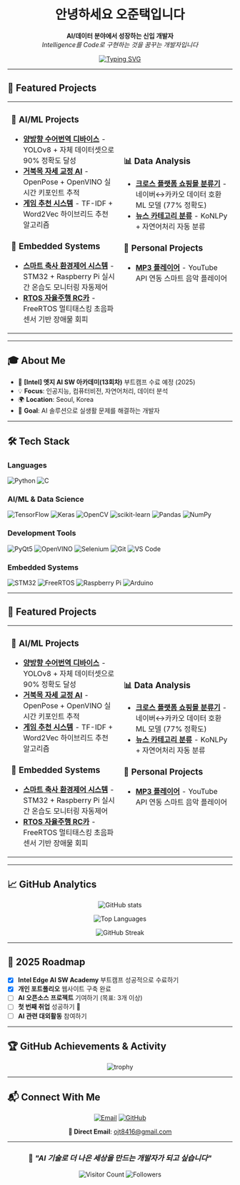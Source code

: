 <div align="center">

# 안녕하세요 오준택입니다

**AI/데이터 분야에서 성장하는 신입 개발자**  
*Intelligence를 Code로 구현하는 것을 꿈꾸는 개발자입니다*

[![Typing SVG](https://readme-typing-svg.demolab.com?font=Fira+Code&size=22&duration=3000&pause=1000&center=true&vCenter=true&multiline=true&width=600&height=100&lines=AI+%2F+Data+Developer;Intel+Edge+AI+SW+Academy;Python+%7C+TensorFlow+%7C+OpenCV)](https://git.io/typing-svg)

</div>

---

## 🚀 Featured Projects

<table>
<tr>
<td width="50%">

### 🤖 **AI/ML Projects**
- **[양방향 수어번역 디바이스](https://github.com/juntaek-oh/sign-language-device)** - YOLOv8 + 자체 데이터셋으로 90% 정확도 달성
- **[거북목 자세 교정 AI](https://github.com/juntaek-oh/turtle-neck)** - OpenPose + OpenVINO 실시간 키포인트 추적
- **[게임 추천 시스템](https://github.com/juntaek-oh/game_recommendation)** - TF-IDF + Word2Vec 하이브리드 추천 알고리즘

### 🔧 **Embedded Systems**
- **[스마트 축사 환경제어 시스템](https://github.com/juntaek-oh/Smart-ENV_control-system)** - STM32 + Raspberry Pi 실시간 온습도 모니터링 자동제어 
- **[RTOS 자율주행 RC카](https://github.com/juntaek-oh/RTOS_RC_CAR)** - FreeRTOS 멀티태스킹 초음파 센서 기반 장애물 회피

</td>
<td width="50%">

### 📊 **Data Analysis**
- **[크로스 플랫폼 쇼핑몰 분류기](https://github.com/juntaek-oh/Crawling_Project)** - 네이버↔카카오 데이터 호환 ML 모델 (77% 정확도)
- **[뉴스 카테고리 분류](https://github.com/juntaek-oh/news_category_classfication)** - KoNLPy + 자연어처리 자동 분류

### 🎵 **Personal Projects**  
- **[MP3 플레이어](https://github.com/juntaek-oh/mp3_player)** - YouTube API 연동 스마트 음악 플레이어

</td>
</tr>
</table>

---

## 🎓 About Me

- 🏫 **[Intel] 엣지 AI SW 아카데미(13회차)** 부트캠프 수료 예정 (2025)
- 💡 **Focus**: 인공지능, 컴퓨터비전, 자연어처리, 데이터 분석  
- 🌍 **Location**: Seoul, Korea
- 🎯 **Goal**: AI 솔루션으로 실생활 문제를 해결하는 개발자

---

## 🛠️ Tech Stack

### **Languages**
![Python](https://img.shields.io/badge/Python-3776AB?style=for-the-badge&logo=python&logoColor=white)
![C](https://img.shields.io/badge/C-A8B9CC?style=for-the-badge&logo=c&logoColor=white)

### **AI/ML & Data Science**
![TensorFlow](https://img.shields.io/badge/TensorFlow-FF6F00?style=for-the-badge&logo=tensorflow&logoColor=white)
![Keras](https://img.shields.io/badge/Keras-FF0000?style=for-the-badge&logo=keras&logoColor=white)
![OpenCV](https://img.shields.io/badge/OpenCV-27338e?style=for-the-badge&logo=OpenCV&logoColor=white)
![scikit-learn](https://img.shields.io/badge/scikit--learn-F7931E?style=for-the-badge&logo=scikit-learn&logoColor=white)
![Pandas](https://img.shields.io/badge/Pandas-150458?style=for-the-badge&logo=pandas&logoColor=white)
![NumPy](https://img.shields.io/badge/NumPy-013243?style=for-the-badge&logo=numpy&logoColor=white)

### **Development Tools**
![PyQt5](https://img.shields.io/badge/PyQt5-41CD52?style=for-the-badge&logo=qt&logoColor=white)
![OpenVINO](https://img.shields.io/badge/OpenVINO-0071C5?style=for-the-badge&logo=intel&logoColor=white)
![Selenium](https://img.shields.io/badge/Selenium-43B02A?style=for-the-badge&logo=selenium&logoColor=white)
![Git](https://img.shields.io/badge/Git-F05032?style=for-the-badge&logo=git&logoColor=white)
![VS Code](https://img.shields.io/badge/VS%20Code-007ACC?style=for-the-badge&logo=visualstudiocode&logoColor=white)

### **Embedded Systems**
![STM32](https://img.shields.io/badge/STM32-03234B?style=for-the-badge&logo=stmicroelectronics&logoColor=white)
![FreeRTOS](https://img.shields.io/badge/FreeRTOS-1F4F99?style=for-the-badge&logo=freertos&logoColor=white)
![Raspberry Pi](https://img.shields.io/badge/Raspberry%20Pi-A22846?style=for-the-badge&logo=raspberrypi&logoColor=white)
![Arduino](https://img.shields.io/badge/Arduino-00878F?style=for-the-badge&logo=arduino&logoColor=white)

---

## 🚀 Featured Projects

<table>
<tr>
<td width="50%">

### 🤖 **AI/ML Projects**
- **[양방향 수어번역 디바이스](https://github.com/juntaek-oh/sign-language-device)** - YOLOv8 + 자체 데이터셋으로 90% 정확도 달성
- **[거북목 자세 교정 AI](https://github.com/juntaek-oh/turtle-neck)** - OpenPose + OpenVINO 실시간 키포인트 추적
- **[게임 추천 시스템](https://github.com/juntaek-oh/game_recommendation)** - TF-IDF + Word2Vec 하이브리드 추천 알고리즘

### 🔧 **Embedded Systems**
- **[스마트 축사 환경제어 시스템](https://github.com/juntaek-oh/Smart-ENV_control-system)** - STM32 + Raspberry Pi 실시간 온습도 모니터링 자동제어 
- **[RTOS 자율주행 RC카](https://github.com/juntaek-oh/RTOS_RC_CAR)** - FreeRTOS 멀티태스킹 초음파 센서 기반 장애물 회피

</td>
<td width="50%">

### 📊 **Data Analysis**
- **[크로스 플랫폼 쇼핑몰 분류기](https://github.com/juntaek-oh/Crawling_Project)** - 네이버↔카카오 데이터 호환 ML 모델 (77% 정확도)
- **[뉴스 카테고리 분류](https://github.com/juntaek-oh/news_category_classfication)** - KoNLPy + 자연어처리 자동 분류

### 🎵 **Personal Projects**  
- **[MP3 플레이어](https://github.com/juntaek-oh/mp3_player)** - YouTube API 연동 스마트 음악 플레이어

</td>
</tr>
</table>

---

## 📈 GitHub Analytics

<div align="center">

![GitHub stats](https://github-readme-stats.vercel.app/api?username=juntaek-oh&show_icons=true&theme=tokyonight&count_private=true&hide_border=true)

![Top Languages](https://github-readme-stats.vercel.app/api/top-langs/?username=juntaek-oh&layout=compact&theme=tokyonight&hide_border=true&langs_count=8)

![GitHub Streak](https://streak-stats.demolab.com/?user=juntaek-oh&theme=tokyonight&hide_border=true)

</div>

---

## 🎯 2025 Roadmap

- [x] **Intel Edge AI SW Academy** 부트캠프 성공적으로 수료하기
- [x] **개인 포트폴리오** 웹사이트 구축 완료
- [ ] **AI 오픈소스 프로젝트** 기여하기 (목표: 3개 이상)
- [ ] **첫 번째 취업** 성공하기 🚀
- [ ] **AI 관련 대외활동** 참여하기

---

## 🏆 GitHub Achievements & Activity

<div align="center">

![trophy](https://github-profile-trophy.vercel.app/?username=juntaek-oh&theme=tokyonight&no-frame=true&column=3&margin-w=15&margin-h=15)

</div>

---

## 📬 Connect With Me

<div align="center">

[![Email](https://img.shields.io/badge/Email-ojt8416@gmail.com-EA4335?style=for-the-badge&logo=gmail&logoColor=white)](mailto:ojt8416@gmail.com)
[![GitHub](https://img.shields.io/badge/GitHub-juntaek--oh-181717?style=for-the-badge&logo=github&logoColor=white)](https://github.com/juntaek-oh)

**📧 Direct Email**: ojt8416@gmail.com

</div>

---

<div align="center">

### 💭 *"AI 기술로 더 나은 세상을 만드는 개발자가 되고 싶습니다"*

![Visitor Count](https://komarev.com/ghpvc/?username=juntaek-oh&color=0e75b6&style=for-the-badge)
![Followers](https://img.shields.io/github/followers/juntaek-oh?style=for-the-badge&color=0e75b6)

</div>
